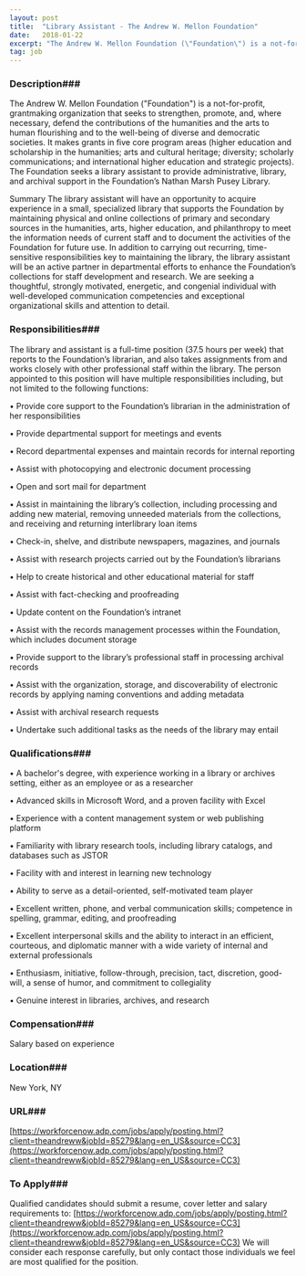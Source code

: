 ```yaml
---
layout: post
title:  "Library Assistant - The Andrew W. Mellon Foundation"
date:   2018-01-22
excerpt: "The Andrew W. Mellon Foundation (\"Foundation\") is a not-for-profit, grantmaking organization that seeks to strengthen, promote, and, where necessary, defend the contributions of the humanities and the arts to human flourishing and to the well-being of diverse and democratic societies. It makes grants in five core program areas (higher education..."
tag: job
---
```


### Description###

The Andrew W. Mellon Foundation ("Foundation") is a not-for-profit, grantmaking organization that seeks to strengthen, promote, and, where necessary, defend the contributions of the humanities and the arts to human flourishing and to the well-being of diverse and democratic societies.  It makes grants in five core program areas (higher education and scholarship in the humanities; arts and cultural heritage; diversity; scholarly communications; and international higher education and strategic projects).  The Foundation seeks a library assistant to provide administrative, library, and archival support in the Foundation’s Nathan Marsh Pusey Library.

Summary
The library assistant will have an opportunity to acquire experience in a small, specialized library that supports the Foundation by maintaining physical and online collections of primary and secondary sources in the humanities, arts, higher education, and philanthropy to meet the information needs of current staff and to document the activities of the Foundation for future use.  In addition to carrying out recurring, time-sensitive responsibilities key to maintaining the library, the library assistant will be an active partner in departmental efforts to enhance the Foundation’s collections for staff development and research.   We are seeking a thoughtful, strongly motivated, energetic, and congenial individual with well-developed communication competencies and exceptional organizational skills and attention to detail.  



### Responsibilities###

The library and assistant is a full-time position (37.5 hours per week) that reports to the Foundation’s librarian, and also takes assignments from and works closely with other professional staff within the library.  The person appointed to this position will have multiple responsibilities including, but not limited to the following functions:

• 	Provide core support to the Foundation’s librarian in the administration of her responsibilities

• 	Provide departmental support for meetings and events

• 	Record departmental expenses and maintain records for internal reporting

• 	Assist with photocopying and electronic document processing

• 	Open and sort mail for department

• 	Assist in maintaining the library’s collection, including processing and adding new material, removing unneeded materials from the collections, and receiving and returning interlibrary loan items

• 	Check-in, shelve, and distribute newspapers, magazines, and journals

• 	Assist with research projects carried out by the Foundation’s librarians

• 	Help to create historical and other educational material for staff

• 	Assist with fact-checking and proofreading

• 	Update content on the Foundation’s intranet

• 	Assist with the records management processes within the Foundation, which includes document storage

• 	Provide support to the library’s professional staff in processing archival records

• 	Assist with the organization, storage, and discoverability of electronic records by applying naming conventions and adding metadata 

• 	Assist with archival research requests

• 	Undertake such additional tasks as the needs of the library may entail



### Qualifications###


• 	A bachelor's degree, with experience working in a library or archives setting, either as an employee or as a researcher

• 	Advanced skills in Microsoft Word, and a proven facility with Excel 

• 	Experience with a content management system or web publishing platform

• 	Familiarity with library research tools, including library catalogs, and databases such as JSTOR 

• 	Facility with and interest in learning new technology 

• 	Ability to serve as a detail-oriented, self-motivated team player 

• 	Excellent written, phone, and verbal communication skills; competence in spelling, grammar, editing, and proofreading

• 	Excellent interpersonal skills and the ability to interact in an efficient, courteous, and diplomatic manner with a wide variety of internal and external professionals

• 	Enthusiasm, initiative, follow-through, precision, tact, discretion, good-will, a sense of humor, and commitment to collegiality

• 	Genuine interest in libraries, archives, and research



### Compensation###

Salary based on experience


### Location###

New York, NY


### URL###

[https://workforcenow.adp.com/jobs/apply/posting.html?client=theandreww&jobId=85279&lang=en_US&source=CC3](https://workforcenow.adp.com/jobs/apply/posting.html?client=theandreww&jobId=85279&lang=en_US&source=CC3)

### To Apply###

Qualified candidates should submit a resume, cover letter and salary requirements to: [https://workforcenow.adp.com/jobs/apply/posting.html?client=theandreww&jobId=85279&lang=en_US&source=CC3](https://workforcenow.adp.com/jobs/apply/posting.html?client=theandreww&jobId=85279&lang=en_US&source=CC3)
We will consider each response carefully, but only contact those individuals we feel are most qualified for the position.






